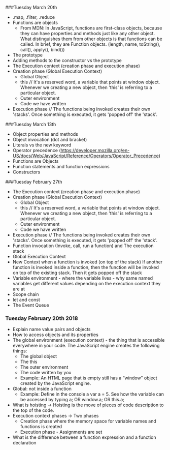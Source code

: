 ###Tuesday March 20th
* .map, .filter, .reduce
* Functions are objects
  * From MDN: In JavaScript, functions are first-class objects, because they can have properties and methods just like any other object. What distinguishes them from other objects is that functions can be called. In brief, they are Function objects. (length, name, toString(), call(), apply(), bind())
* The prototype
* Adding methods to the constructor vs the prototype
* The Execution context (creation phase and execution phase)
* Creation phase (Global Execution Context)
  * Global Object
  * this // It's a  reserved word, a variable that points at window object. Whenever we creating a new object, then 'this' is referring to a particular object.
  * Outer environment
  * Code we have written
* Execution phase // The functions being invoked creates their own 'stacks'. Once something is executed, it gets 'popped off' the 'stack'.




###Tuesday March 13th
* Object properties and methods
* Object invocation (dot and bracket)
* Literals vs the new keyword
* Operator precedence (https://developer.mozilla.org/en-US/docs/Web/JavaScript/Reference/Operators/Operator_Precedence)
* Functions are Objects
* Function statements and function expressions
* Constructors




###Tuesday February 27th
* The Execution context (creation phase and execution phase)
* Creation phase (Global Execution Context)
  * Global Object
  * this // It's a  reserved word, a variable that points at window object. Whenever we creating a new object, then 'this' is referring to a particular object.
  * Outer environment
  * Code we have written
* Execution phase // The functions being invoked creates their own 'stacks'. Once something is executed, it gets 'popped off' the 'stack'.
* Function invocation (Invoke, call, run a function) and The execution stack
* Global Execution Context
* New Context when a function is invoked (on top of the stack)
If another function is invoked inside a function, then the function will be invoked on top of the existing stack. Then it gets popped off the stack
* Variable environment - where the variable lives - why same named variables get different values depending on the execution context they are at
* Scope chain
* let and const
* The Event Queue



### Tuesday February 20th 2018
* Explain name value pairs and objects
* How to access objects and its properties
* The global environment (execution context) - the thing that is accessible everywhere in your code. The JavaScript engine creates the following things:
  * The global object
  * The this
  * The outer environment
  * The code written by you
  * Example: An HTML page that is empty still has a “window” object created by the JavaScript engine.
* Global: not inside a function
  * Example: Define in the console a var a = 5. See how the variable can be accessed by typing a; OR window.a;  OR this.a;
* What is hoisting → Hoisting is the move of pieces of code description to the top of the code.
* Execution context phases → Two phases
  * Creation phase where the memory space for variable names and functions is created
  * Execution phase - Assignments are set
* What is the difference between a function expression and a function declaration
